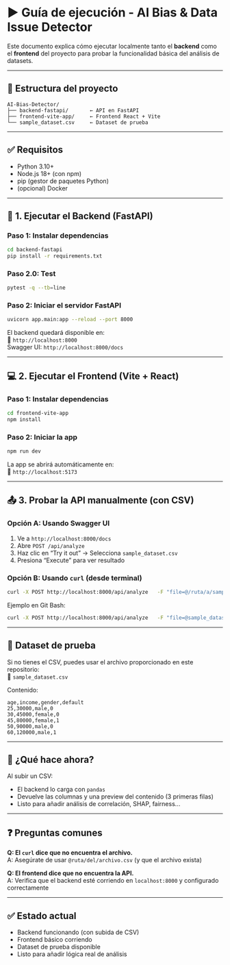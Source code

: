 # ▶️ Guía de ejecución - AI Bias & Data Issue Detector

Este documento explica cómo ejecutar localmente tanto el **backend** como el **frontend** del proyecto para probar la funcionalidad básica del análisis de datasets.

---

## 📁 Estructura del proyecto

```
AI-Bias-Detector/
├── backend-fastapi/       ← API en FastAPI
├── frontend-vite-app/     ← Frontend React + Vite
└── sample_dataset.csv     ← Dataset de prueba
```

---

## ✅ Requisitos

- Python 3.10+
- Node.js 18+ (con npm)
- pip (gestor de paquetes Python)
- (opcional) Docker

---

## 🧠 1. Ejecutar el Backend (FastAPI)

### Paso 1: Instalar dependencias

```bash
cd backend-fastapi
pip install -r requirements.txt
```

### Paso 2.0: Test

```bash
pytest -q --tb=line
```

### Paso 2: Iniciar el servidor FastAPI

```bash
uvicorn app.main:app --reload --port 8000
```

El backend quedará disponible en:  
🔗 `http://localhost:8000`  
Swagger UI: `http://localhost:8000/docs`

---

## 💻 2. Ejecutar el Frontend (Vite + React)

### Paso 1: Instalar dependencias

```bash
cd frontend-vite-app
npm install
```

### Paso 2: Iniciar la app

```bash
npm run dev
```

La app se abrirá automáticamente en:  
🔗 `http://localhost:5173`

---

## 📤 3. Probar la API manualmente (con CSV)

### Opción A: Usando Swagger UI
1. Ve a `http://localhost:8000/docs`
2. Abre `POST /api/analyze`
3. Haz clic en “Try it out” → Selecciona `sample_dataset.csv`
4. Presiona “Execute” para ver resultado

### Opción B: Usando `curl` (desde terminal)

```bash
curl -X POST http://localhost:8000/api/analyze   -F "file=@/ruta/a/sample_dataset.csv"
```

Ejemplo en Git Bash:

```bash
curl -X POST http://localhost:8000/api/analyze   -F "file=@sample_dataset.csv"
```

---

## 🧪 Dataset de prueba

Si no tienes el CSV, puedes usar el archivo proporcionado en este repositorio:  
📄 `sample_dataset.csv`

Contenido:
```
age,income,gender,default
25,30000,male,0
30,45000,female,0
45,80000,female,1
50,90000,male,0
60,120000,male,1
```

---

## 🧠 ¿Qué hace ahora?

Al subir un CSV:
- El backend lo carga con `pandas`
- Devuelve las columnas y una preview del contenido (3 primeras filas)
- Listo para añadir análisis de correlación, SHAP, fairness...

---

## ❓ Preguntas comunes

**Q: El `curl` dice que no encuentra el archivo.**  
A: Asegúrate de usar `@ruta/del/archivo.csv` (y que el archivo exista)

**Q: El frontend dice que no encuentra la API.**  
A: Verifica que el backend esté corriendo en `localhost:8000` y configurado correctamente

---

## ✅ Estado actual

- Backend funcionando (con subida de CSV)
- Frontend básico corriendo
- Dataset de prueba disponible
- Listo para añadir lógica real de análisis

